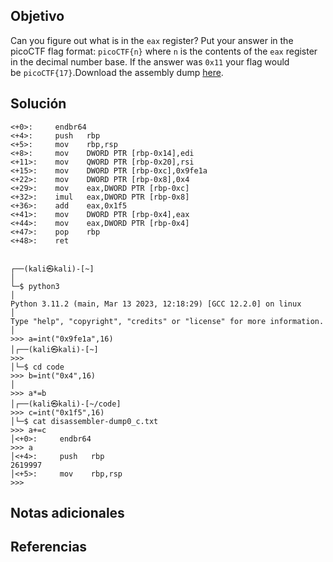 ## Objetivo
Can you figure out what is in the `eax` register? Put your answer in the picoCTF flag format: `picoCTF{n}` where `n` is the contents of the `eax` register in the decimal number base. If the answer was `0x11` your flag would be `picoCTF{17}`.Download the assembly dump [here](https://artifacts.picoctf.net/c/530/disassembler-dump0_c.txt).
## Solución
```
<+0>:     endbr64 
<+4>:     push   rbp
<+5>:     mov    rbp,rsp
<+8>:     mov    DWORD PTR [rbp-0x14],edi
<+11>:    mov    QWORD PTR [rbp-0x20],rsi
<+15>:    mov    DWORD PTR [rbp-0xc],0x9fe1a
<+22>:    mov    DWORD PTR [rbp-0x8],0x4
<+29>:    mov    eax,DWORD PTR [rbp-0xc]
<+32>:    imul   eax,DWORD PTR [rbp-0x8]
<+36>:    add    eax,0x1f5
<+41>:    mov    DWORD PTR [rbp-0x4],eax
<+44>:    mov    eax,DWORD PTR [rbp-0x4]
<+47>:    pop    rbp
<+48>:    ret


┌──(kali㉿kali)-[~]                                                    │
└─$ python3                                                            │
Python 3.11.2 (main, Mar 13 2023, 12:18:29) [GCC 12.2.0] on linux      │
Type "help", "copyright", "credits" or "license" for more information. │                                                                      
>>> a=int("0x9fe1a",16)                                                │┌──(kali㉿kali)-[~]
>>>                                                                    │└─$ cd code                     
>>> b=int("0x4",16)                                                    │                                                                      
>>> a*=b                                                               │┌──(kali㉿kali)-[~/code]
>>> c=int("0x1f5",16)                                                  │└─$ cat disassembler-dump0_c.txt
>>> a+=c                                                               │<+0>:     endbr64 
>>> a                                                                  │<+4>:     push   rbp
2619997                                                                │<+5>:     mov    rbp,rsp
>>>  
```
## Notas adicionales
## Referencias